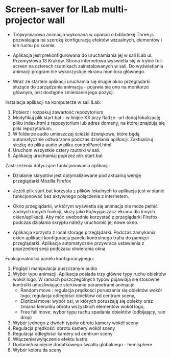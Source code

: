 # Screen-saver for ILab multi-projector wall
- Trójwymiarowa animacja wykonana w oparciu o bibliotekę Three.js pozwalająca na szeroką konfigurację efektów wizualnych, elementów i ich ruchu po scenie.

- Aplikacja jest prekonfigurowana do uruchamiania jej w sali ILab ul. Przemysłowa 13 Kraków. Strona internetowa wyświetla się w trybie full-screen na czterech rzutnikach zainstalowanych w sali. Do wyświetlania animacji program nie wykorzystuje ekranu monitora głównego.

- Wraz ze startem aplikacji uruchamia się drugie okno przeglądarki służące do zarządzania animacją - pojawia się ono na monitorze głównym, jest dostępne zmienianie jego pozycji.


Instalacja aplikacji na komputerze w sali ILab:

1. Pobierz i rozpakuj zawartość repozytorium
2. Modyfikuj plik start.bat - w linijce XX przy fladze -url dodaj lokalizację pliku index.html z repozytorium lub adres domeny, na której znajdują się pliki repozytorium.
3. W folderze audio umieszczaj ścieżki dźwiękowe, które będą automatycznie odtwarzane podczas działania aplikacji. Zaktualizuj sieżkę do pliku audio w pliku controlPanel.html
4. Uruchom wszystkie cztery rzutniki w sali.
5. Aplikację uruchamiaj poprzez plik start.bat

Zastrzeżenia dotyczące funkcjonowania aplikacji:

- Działanie skryptów jest optymalizowane pod aktualną wersję przeglądarki Mozilla Firefox

- Jeżeli plik start.bat korzysta z plików lokalnych to aplikacja jest w stanie funkcjonować bez aktywnego połączenia z internetem.

- Okno przeglądarki, w którym wyświetla się animacja nie może pełnić żadnych innych funkcji, służy jako tło/wygaszacz ekranu dla innych okien/aplikacji. Aby móc swobodnie korzystać z przeglądarki Firefox podczas działania skryptu należy uruchomić jej nowe okno.

- Aplikacja korzysta z local storage przeglądarki. Podczas zamykania okien aplikacji konfiguracja panelu kontrolnego trafia do pamięci przeglądarki. Aplikacja automatycznie przywraca ustawienia z poprzedniej sesji podczasu otwierania okna.

Funkcjonalności panelu konfiguracyjnego:

1. Pogląd i manipulacja puszczanym audio
2. Wybór typu animacji. Aplikacja posiada trzy główne typy ruchu obiektów wokół logo. W ramach poszczególnych typów pojawiają się stosowne kontrolki umożliwiające sterowanie parametrami animacji:
	- Random move : regulacja prędkości poruszania się obiektów wokół logo, regulacja odległości obiektów od centrum sceny,
	- Eliptical move: wybór osi, w których poruszają się obiekty oraz zmiana kierunku obrotu wszystkich elementów wokół logo, 
	- Free fall move: wybór typu ruchu spadania obiektów (odbijający, rain drop)
3. Wybór jednego z dwóch typów obrotu kamery wokół sceny
4. Regulacja prędkości obrotu kamery wokół sceny
5. Regulacja odległości kamery od centrum sceny
6. Włączenie/wyłączenie efektu lustra
7. Dodanie/usunięcie dodatkowego światła globalnego - hemisphere
8. Wybór koloru tła sceny